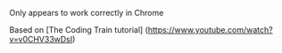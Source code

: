 Only appears to work correctly in Chrome

Based on [The Coding Train tutorial] (https://www.youtube.com/watch?v=v0CHV33wDsI)
